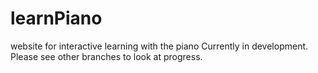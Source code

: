 # learnPiano
website for interactive learning with the piano
Currently in development. Please see other branches to look at progress.
